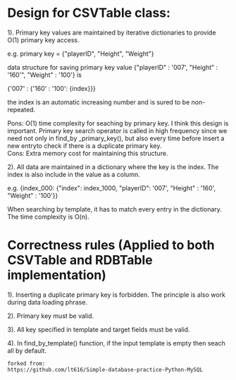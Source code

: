 # Design for CSVTable class: 
1). Primary key values are maintained by iterative dictionaries to provide O(1) primary key access. 

e.g. primary key = {"playerID", "Height", "Weight"} 

data structure for saving primary key value {"playerID" : '007', "Height" : '160'", "Weight" : '100'} is 

{'007' : {'160' : '100': {index}}} 

the index is an automatic increasing number and is sured to be non-repeated. 

Pons: O(1) time complexity for seaching by primary key. I think this design is important. Primary key search operator is called in high frequency since we need not only in find_by _primary_key(), but also every time before insert a new entryto check if there is a duplicate primary key.  
Cons: Extra memory cost for maintaining this structure. 

2). All data are maintained in a dictionary where the key is the index. The index is also include in the value as a column. 

e.g. {index_000: {"index": index_1000, "playerID": '007', "Height" : '160', "Weight" : '100'}} 

When searching by template, it has to match every entry in the dictionary. The time complexity is O(n). 

# Correctness rules (Applied to both CSVTable and RDBTable implementation)

1). Inserting a duplicate primary key is forbidden. 
The principle is also work during data loading phrase. 

2). Primary key must be valid. 

3). All key specified in template and target fields must be valid. 

4). In find_by_template() function, if the input template is empty then seach all by default. 

```
forked from:
https://github.com/lt616/Simple-database-practice-Python-MySQL
```